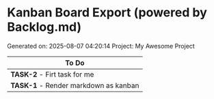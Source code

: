 # Kanban Board Export (powered by Backlog.md)
Generated on: 2025-08-07 04:20:14
Project: My Awesome Project

| To Do |
| --- |
| **TASK-2** - Firt task for me |
| **TASK-1** - Render markdown as kanban |
